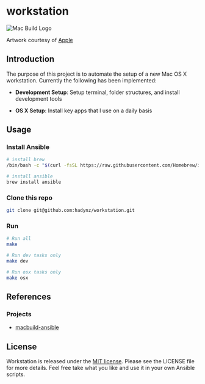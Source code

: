 # workstation

![Mac Build Logo](images/macbuild-logo.png)

Artwork courtesy of [Apple](http://www.apple.com/)

## Introduction

The purpose of this project is to automate the setup of a new Mac OS X workstation. Currently the following has been implemented:

* **Development Setup**: Setup terminal, folder structures, and install development tools 

* **OS X Setup**: Install key apps that I use on a daily basis

## Usage

### Install Ansible

```bash
# install brew
/bin/bash -c "$(curl -fsSL https://raw.githubusercontent.com/Homebrew/install/master/install.sh)"

# install ansible
brew install ansible
```

### Clone this repo

```bash
git clone git@github.com:hadynz/workstation.git
```

### Run

```bash
# Run all
make

# Run dev tasks only
make dev

# Run osx tasks only
make osx
```

## References

### Projects
* [macbuild-ansible][1]

## License

Workstation is released under the [MIT license][2]. Please see the LICENSE file for more details. Feel free take what you like and use it in your own Ansible scripts.

[1]: https://github.com/fgimian/macbuild-ansible/blob/master/README.md
[2]: LICENSE
